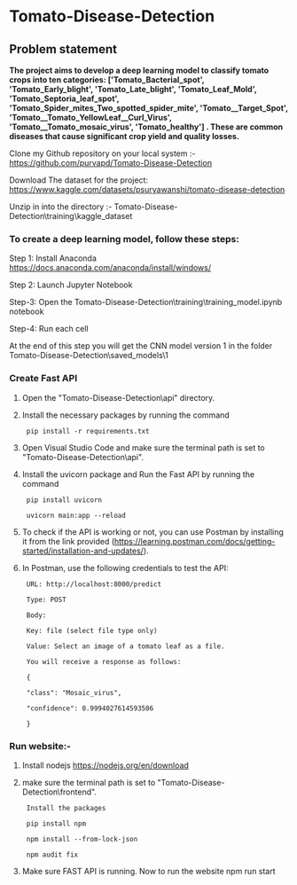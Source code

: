 # Tomato-Disease-Detection


## Problem statement 

**The project aims to develop a deep learning model to classify tomato crops into ten categories: ['Tomato_Bacterial_spot', 'Tomato_Early_blight', 'Tomato_Late_blight', 'Tomato_Leaf_Mold', 'Tomato_Septoria_leaf_spot', 'Tomato_Spider_mites_Two_spotted_spider_mite', 'Tomato__Target_Spot', 'Tomato__Tomato_YellowLeaf__Curl_Virus', 'Tomato__Tomato_mosaic_virus', 'Tomato_healthy'] .
These are common diseases that cause significant crop yield and quality losses.**
	
Clone my Github repository on your local system :- https://github.com/purvapd/Tomato-Disease-Detection

Download The dataset for the project: https://www.kaggle.com/datasets/psuryawanshi/tomato-disease-detection

Unzip in into the directory :- Tomato-Disease-Detection\training\kaggle_dataset

### To create a deep learning model, follow these steps:

Step 1: Install Anaconda
https://docs.anaconda.com/anaconda/install/windows/

Step 2: Launch Jupyter Notebook

Step-3: Open the Tomato-Disease-Detection\training\training_model.ipynb notebook 

Step-4:	Run each cell

At the end of this step you will get the CNN model  version 1 in the folder 
Tomato-Disease-Detection\saved_models\1

### Create Fast API

1. Open the "Tomato-Disease-Detection\api" directory.

2. Install the necessary packages by running the command 
	
		pip install -r requirements.txt

3. Open Visual Studio Code and make sure the terminal path is set to "Tomato-Disease-Detection\api".

4. Install the uvicorn package and Run the Fast API by running the command 

		pip install uvicorn

		uvicorn main:app --reload

5. To check if the API is working or not, you can use Postman by installing it from the link provided
(https://learning.postman.com/docs/getting-started/installation-and-updates/).

6. In Postman, use the following credentials to test the API:
	
		URL: http://localhost:8000/predict

		Type: POST

		Body:

		Key: file (select file type only)

		Value: Select an image of a tomato leaf as a file.

		You will receive a response as follows:

		{

		"class": "Mosaic_virus",

		"confidence": 0.9994027614593506

		}
	
###  Run website:-
1. Install nodejs 
https://nodejs.org/en/download

2. make sure the terminal path is set to "Tomato-Disease-Detection\frontend".

		Install the packages 

		pip install npm

		npm install --from-lock-json

		npm audit fix

3. Make sure FAST API is running. Now to run the website 
npm run start
	
